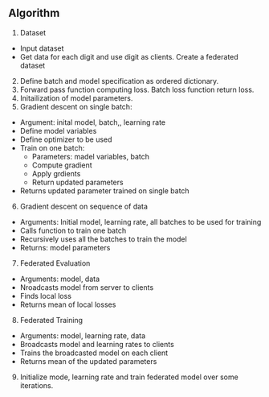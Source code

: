 ## **Algorithm**

1. Dataset
  * Input dataset
  * Get data for each digit and use digit as clients. Create a federated dataset
2. Define batch and model specification as ordered dictionary.
3. Forward pass function computing loss. Batch loss function return loss.
4. Initailization of model parameters.
5. Gradient descent on single batch:
  * Argument: inital model, batch,, learning rate
  * Define model variables
  * Define optimizer to be used
  * Train on one batch:
      * Parameters: madel variables, batch
      * Compute gradient
      * Apply grdients
      * Return updated parameters
  * Returns updated parameter trained on single batch
6. Gradient descent on sequence of data
  * Arguments: Initial model, learning rate, all batches to be used for training
  * Calls function to train one batch
  * Recursively uses all the batches to train the model
  * Returns: model parameters
7. Federated Evaluation
  * Arguments: model, data
  * Nroadcasts model from server to clients
  * Finds local loss
  * Returns mean of local losses
8. Federated Training
  * Arguments: model, learning rate, data
  * Broadcasts model and learning rates to clients
  * Trains the broadcasted model on each client
  * Returns mean of the updated parameters
9. Initialize mode, learning rate and train federated model over some iterations. 
